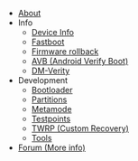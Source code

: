 - [About](/README.md)
- Info
    - [Device Info](/info/device-info.md)
    - [Fastboot](/info/fastboot.md)
    - [Firmware rollback](/info/firmware-rollback.md)
    - [AVB (Android Verify Boot)](/info/avb.md)
    - [DM-Verity](/info/dm-verity.md)
- Development
    - [Bootloader](/dev/bootloader.md)
    - [Partitions](/dev/partitions.md)
    - [Metamode](/dev/metamode.md)
    - [Testpoints](/dev/testpoints.md)
    - [TWRP (Custom Recovery)](/dev/twrp.md)
    - [Tools](/dev/tools.md)
- [Forum (More info)](https://github.com/orgs/moto-penangf/discussions)
